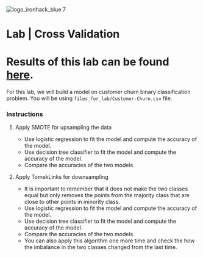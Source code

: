 ![logo_ironhack_blue 7](https://user-images.githubusercontent.com/23629340/40541063-a07a0a8a-601a-11e8-91b5-2f13e4e6b441.png)

# Lab | Cross Validation

# Results of this lab can be found [here](https://github.com/ainaraguerraf/Data_Analytics_bootcamp_labs/blob/main/UNIT%207%20-%20ML/7.%20lab-cross-validation/lab-cross%20validation%20-%20ainara%20guerra.ipynb). 

For this lab, we will build a model on customer churn binary classification problem. You will be using `files_for_lab/Customer-Churn.csv` file.



### Instructions

1. Apply SMOTE for upsampling the data

    - Use logistic regression to fit the model and compute the accuracy of the model.
    - Use decision tree classifier to fit the model and compute the accuracy of the model.
    - Compare the accuracies of the two models.


2. Apply TomekLinks for downsampling

    - It is important to remember that it does not make the two classes equal but only removes the points from the majority class that are close to other points in minority class.
    - Use logistic regression to fit the model and compute the accuracy of the model.
    - Use decision tree classifier to fit the model and compute the accuracy of the model.
    - Compare the accuracies of the two models.
    - You can also apply this algorithm one more time and check the how the imbalance in the two classes changed from the last time.

